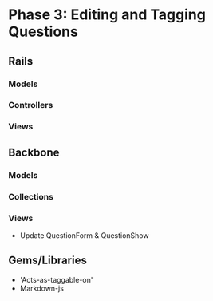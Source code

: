 # Phase 3: Editing and Tagging Questions

## Rails
### Models

### Controllers

### Views

## Backbone
### Models

### Collections

### Views
* Update QuestionForm & QuestionShow

## Gems/Libraries
* 'Acts-as-taggable-on'
* Markdown-js
